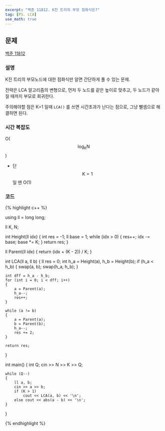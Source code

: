 ```yaml
---
excerpt: "백준 11812. K진 트리의 부모 점화식은?"
tag: [PS. LCA]
use_math: true
---
```


## 문제

[백준 11812](https://www.acmicpc.net/problem/11812)


### 설명

K진 트리의 부모노드에 대한 점화식만 알면 간단하게 풀 수 있는 문제. 

전략은 LCA 알고리즘의 변형으로, 먼저 두 노드를 같은 높이로 맞추고, 두 노드가 같아질 때까지 부모로 회귀한다.

주의해야할 점은 K=1 일때 ```LCA()``` 를 쓰면 시간초과가 난다는 점으로, 그냥 뺄셈으로 해결하면 된다.


### 시간 복잡도

O($$\log_{\mathrm{K}}{\mathrm{N}}$$)
+ 단 $$\mathrm{K}=1$$ 일 땐 O(1)


### 코드

{% highlight c++ %}

using ll = long long;

ll K, N;

int Height(ll idx)
{
	int res = -1; ll base = 1;
	while (idx > 0)
	{
		res++;
		idx -= base;
		base *= K;
	}
	return res;
}

ll Parent(ll idx)
{
	return (idx + (K - 2)) / K;
}

int LCA(ll a, ll b)
{
	ll res = 0;
	int h_a = Height(a), h_b = Height(b);
	if (h_a < h_b) { swap(a, b); swap(h_a, h_b); }
	
	int dff = h_a - h_b;	
	for (int i = 0; i < dff; i++)
	{
		a = Parent(a);
		h_a--;
		res++;
	}
	
	while (a != b)
	{
		a = Parent(a);
		b = Parent(b);
		h_a--;
		res += 2;
	}
	
	return res;
}

int main()
{
	int Q;
	cin >> N >> K >> Q;

	while (Q--)
	{
		ll a, b;
		cin >> a >> b;
		if (K > 1)
			cout << LCA(a, b) << '\n';
		else cout << abs(a - b) << '\n';
	}
}

{% endhighlight %}
